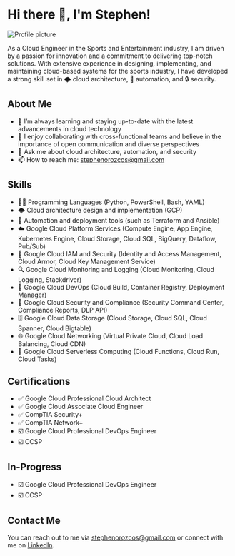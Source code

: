 <body>
	<h1>Hi there 👋, I'm Stephen!</h1>
	<img src="https://media.licdn.com/dms/image/D5616AQGLey6iVzhbqA/profile-displaybackgroundimage-shrink_350_1400/0/1677831212657?e=1687392000&amp;v=beta&amp;t=djQOvNWaSwA0AHVTyo0T13LJd0rtPU-qpIGBwju0F68" alt="Profile picture">
	<p>As a Cloud Engineer in the Sports and Entertainment industry, I am driven by a passion for innovation and a commitment to delivering top-notch solutions. With extensive experience in designing, implementing, and maintaining cloud-based systems for the sports industry, I have developed a strong skill set in 🌩️ cloud architecture, 🤖 automation, and 🔒 security.</p>
	<h2>About Me</h2>
	<ul>
		<li>🌱 I’m always learning and staying up-to-date with the latest advancements in cloud technology</li>
		<li>👯 I enjoy collaborating with cross-functional teams and believe in the importance of open communication and diverse perspectives</li>
		<li>💬 Ask me about cloud architecture, automation, and security</li>
		<li>📫 How to reach me: <a href="mailto:stephenorozcos@gmail.com">stephenorozcos@gmail.com</a></li>
	</ul>
	<h2>Skills</h2>
	<ul>
			<li>👨‍💻 Programming Languages (Python, PowerShell, Bash, YAML)</li>
			<li>🌩️ Cloud architecture design and implementation (GCP)</li>
			<li>🤖 Automation and deployment tools (such as Terraform and Ansible)</li>
			<li>☁️ Google Cloud Platform Services (Compute Engine, App Engine, Kubernetes Engine, Cloud Storage, Cloud SQL, BigQuery, Dataflow, Pub/Sub) </li>
			<li>🔑 Google Cloud IAM and Security (Identity and Access Management, Cloud Armor, Cloud Key Management Service)</li>
			<li>🔍 Google Cloud Monitoring and Logging (Cloud Monitoring, Cloud Logging, Stackdriver)</li>
			<li>🧪 Google Cloud DevOps (Cloud Build, Container Registry, Deployment Manager)</li>
			<li>🔐 Google Cloud Security and Compliance (Security Command Center, Compliance Reports, DLP API)</li>
			<li>🗄️ Google Cloud Data Storage (Cloud Storage, Cloud SQL, Cloud Spanner, Cloud Bigtable)</li>
			<li>🌐 Google Cloud Networking (Virtual Private Cloud, Cloud Load Balancing, Cloud CDN)</li>
			<li>🚀 Google Cloud Serverless Computing (Cloud Functions, Cloud Run, Cloud Tasks)</li>
	</ul>
	<h2>Certifications</h2>
	<ul>
			<li>✅ Google Cloud Professional Cloud Architect</li>
			<li>✅ Google Cloud Associate Cloud Engineer</li>
			<li>✅ CompTIA Security+</li>
			<li>✅ CompTIA Network+</li>
			<li>☑️ Google Cloud Professional DevOps Engineer</li>
			<li>☑️ CCSP</li>
	</ul>
	<h2>In-Progress</h2>
	<ul>
			<li>☑️ Google Cloud Professional DevOps Engineer</li>
			<li>☑️ CCSP</li>
	</ul>
	<h2>Contact Me</h2>
	<p>You can reach out to me via <a href="mailto:stephenorozcos@gmail.com">stephenorozcos@gmail.com</a> or connect with me on <a href="https://www.linkedin.com/in/stephenorozco/">LinkedIn</a>.</p>
</body>
